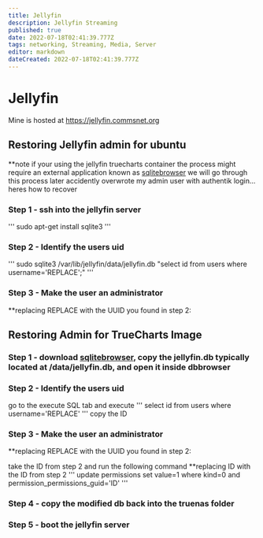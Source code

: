 ```yaml
---
title: Jellyfin
description: Jellyfin Streaming
published: true
date: 2022-07-18T02:41:39.777Z
tags: networking, Streaming, Media, Server
editor: markdown
dateCreated: 2022-07-18T02:41:39.777Z
---
```

# Jellyfin


Mine  is hosted at https://jellyfin.commsnet.org


## Restoring Jellyfin admin for ubuntu
**note if your using the jellyfin truecharts container the process might require an external application known as [sqlitebrowser](https://sqlitebrowser.org/dl/) we will go through this process later
accidently overwrote my admin user with authentik login... heres how to recover

### Step 1 - ssh into the jellyfin server

'''
sudo apt-get install sqlite3
'''

### Step 2 - Identify the users uid
'''
sudo sqlite3 /var/lib/jellyfin/data/jellyfin.db "select id from users where username='REPLACE';"
'''


### Step 3 - Make the user an administrator
**replacing REPLACE with the UUID you found in step 2:



## Restoring Admin for TrueCharts Image

### Step 1 - download [sqlitebrowser](https://sqlitebrowser.org/dl/), copy the jellyfin.db typically located at /data/jellyfin.db, and open it inside dbbrowser

### Step 2 - Identify the users uid

go to the execute SQL tab and execute
'''
select id from users where username='REPLACE'
'''
copy the ID


### Step 3 - Make the user an administrator
**replacing REPLACE with the UUID you found in step 2:

take the ID from step 2 and run the following command **replacing ID with the ID from step 2
'''
update permissions set value=1 where kind=0 and permission_permissions_guid='ID'
'''

### Step 4 - copy the modified db back into the truenas folder

### Step 5 - boot the jellyfin server
